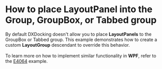 # How to place LayoutPanel into the Group, GroupBox, or Tabbed group


By default DXDocking doesn't allow you to place <strong>LayoutPanels</strong> to the GroupBox or Tabbed group. This example demonstrates how to create a custom <strong>LayoutGroup</strong> descendant to override this behavior.<br /><br />To learn more on how to implement similar functionality in <strong>WPF</strong>, refer to the <a href="https://www.devexpress.com/Support/Center/p/E4064">E4064</a> example.

<br/>


